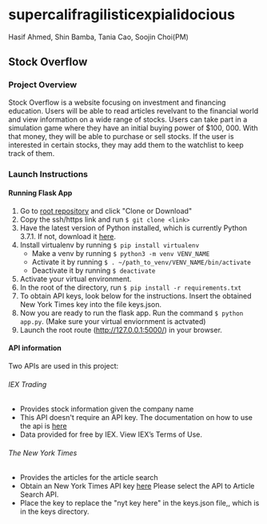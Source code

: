# supercalifragilisticexpialidocious

Hasif Ahmed, Shin Bamba, Tania Cao, Soojin Choi(PM)

## Stock Overflow

### Project Overview
Stock Overflow is a website focusing on investment and financing education. Users will be able to read articles revelvant to the financial world and view information on a wide range of stocks. Users can take part in a simulation game where they have an initial buying power of $100, 000. With that money, they will be able to purchase or sell stocks. If the user is interested in certain stocks, they may add them to the watchlist to keep track of them. 

### Launch Instructions
#### Running Flask App
1. Go to [root repository](https://github.com/Soojin-C/supercalifragilisticexpialidocious) and click "Clone or Download"
2. Copy the ssh/https link and run `$ git clone <link>`
3. Have the latest version of Python installed, which is currently Python 3.7.1. If not, download it [here](https://www.python.org/downloads/).
4. Install virtualenv by running `$ pip install virtualenv`
   * Make a venv by running `$ python3 -m venv VENV_NAME`
   * Activate it by running `$ . ~/path_to_venv/VENV_NAME/bin/activate`
   * Deactivate it by running `$ deactivate`
5. Activate your virtual environment. 
6. In the root of the directory, run `$ pip install -r requirements.txt`
7. To obtain API keys, look below for the instructions. Insert the obtained New York Times key into the file keys.json. 
8. Now you are ready to run the flask app. Run the command `$ python app.py`. (Make sure your virtual enviornment is actvated)
9. Launch the root route (http://127.0.0.1:5000/) in your browser.

#### API information
Two APIs are used in this project:
###### IEX Trading
* Provides stock information given the company name
* This API doesn't require an API key. The documentation on how to use the api is [here](https://iextrading.com/developer/docs/#getting-started)
* Data provided for free by IEX. View IEX’s Terms of Use.
###### The New York Times
* Provides the articles for the article search
* Obtain an New York Times API key [here](https://developer.nytimes.com/signup) Please select the API to Article Search API.
* Place the key to replace the "nyt key here" in the keys.json file,, which is in the keys directory.

